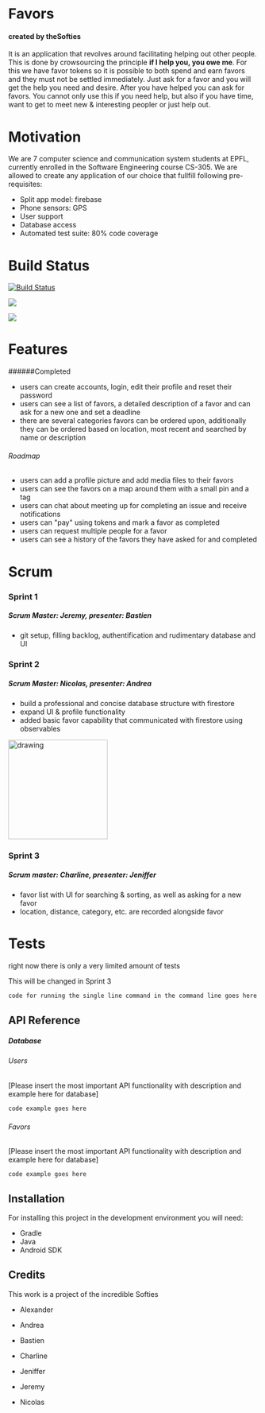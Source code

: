 # Favors

#### created by theSofties

It is an application that revolves around facilitating helping out other people. This is done by crowsourcing the principle **if I help you, you owe me**. For this we have favor tokens so it is possible to both spend and earn favors and they must not be settled immediately. Just ask for a favor and you will get the help you need and desire. After you have helped you can ask for favors. You cannot only use this if you need help, but also if you have time, want to get to meet new & interesting peopler or just help out.

# Motivation

We are 7 computer science and communication system students at EPFL, currently enrolled in the Software Engineering course CS-305. We are allowed to create any application of our choice that fullfill following pre-requisites:

- Split app model: firebase
- Phone sensors: GPS
- User support
- Database access
- Automated test suite: 80% code coverage

# Build Status

[![Build Status](https://travis-ci.org/basbeu/theSofties.svg?branch=master)](https://travis-ci.org/basbeu/theSofties)

<a href="https://codeclimate.com/github/basbeu/theSofties/maintainability"><img src="https://api.codeclimate.com/v1/badges/ca33d5d2d2e82d260e05/maintainability" /></a>

<a href="https://codeclimate.com/github/basbeu/theSofties/test_coverage"><img src="https://api.codeclimate.com/v1/badges/ca33d5d2d2e82d260e05/test_coverage" /></a>

# Features

######Completed

- users can create accounts, login, edit their profile and reset their password
- users can see a list of favors, a detailed description of a favor and can ask for a new one and set a deadline
- there are several categories favors can be ordered upon, additionally they can be ordered based on location, most recent and searched by name or description

###### Roadmap

- users can add a profile picture and add media files to their favors
- users can see the favors on a map around them with a small pin and a tag
- users can chat about meeting up for completing an issue and receive notifications
- users can "pay" using tokens and mark a favor as completed
- users can request multiple people for a favor
- users can see a history of the favors they have asked for and completed

# Scrum

### Sprint 1

##### Scrum Master: Jeremy, presenter: Bastien

- git setup, filling backlog, authentification and rudimentary database and UI

### Sprint 2

##### Scrum Master: Nicolas, presenter: Andrea

- build a professional and concise database structure with firestore
- expand UI & profile functionality
- added basic favor capability that communicated with firestore using observables

<img src="https://mail.sanchez.at/files/favor-screen-1/favor-screen-1.png" alt="drawing" width="200"/>

### Sprint 3

##### Scrum master: Charline, presenter: Jeniffer

- favor list with UI for searching & sorting, as well as asking for a new favor
- location, distance, category, etc. are recorded alongside favor



# Tests

right now there is only a very limited amount of tests

This will be changed in Sprint 3

``` bash
code for running the single line command in the command line goes here
```

## API Reference

##### Database

###### Users

[Please insert the most important API functionality with description and example here for database]

```java
code example goes here
```

###### Favors

[Please insert the most important API functionality with description and example here for database]

```
code example goes here
```

## Installation

For installing this project in the development environment you will need:

- Gradle
- Java
- Android SDK

## Credits

This work is a project of the incredible Softies

- Alexander
- Andrea
- Bastien
- Charline
- Jeniffer

- Jeremy
- Nicolas